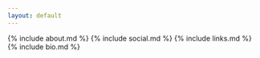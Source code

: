```yaml
---
layout: default
---
```


{% include about.md %}
{% include social.md %}
{% include links.md %}
{% include bio.md %}